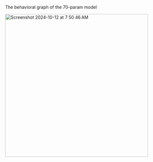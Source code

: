 The behavioral graph of the 70-param model

<img width="463" alt="Screenshot 2024-10-12 at 7 50 46 AM" src="https://github.com/user-attachments/assets/e924c05b-d908-4731-9c80-1873450b4f9c">
